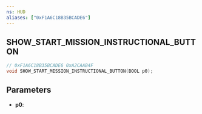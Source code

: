 ```yaml
---
ns: HUD
aliases: ["0xF1A6C18B35BCADE6"]
---
```

## SHOW_START_MISSION_INSTRUCTIONAL_BUTTON

```c
// 0xF1A6C18B35BCADE6 0xA2CAAB4F
void SHOW_START_MISSION_INSTRUCTIONAL_BUTTON(BOOL p0);
```


## Parameters
* **p0**: 


